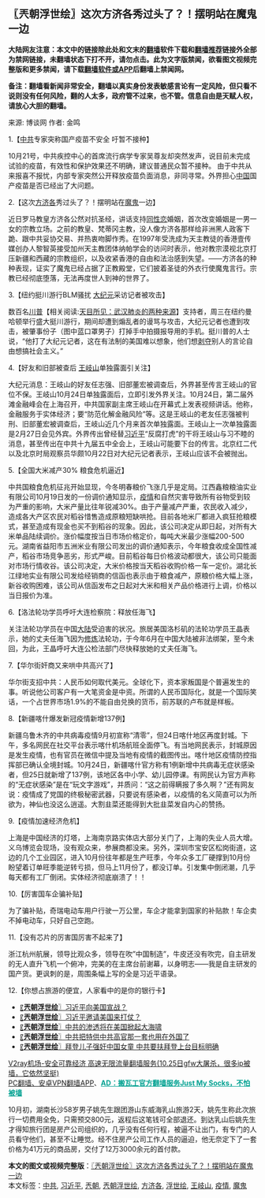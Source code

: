  <h2>〖兲朝浮世绘〗这次方济各秀过头了？！摆明站在魔鬼一边</h2> <p class="notice"><b>大陆网友注意：本文中的链接除此处和文末的<a href="https://github.com/bannedbook/fanqiang" >翻墙</a>软件下载和<a href="https://github.com/killgcd/justmysocks/blob/master/README.md">翻墙推荐</a>链接外全部为禁网链接，未翻墙状态下打不开，请勿点击。此为文字版禁闻，欲看图文视频完整版和更多禁闻，请下载<a href="https://github.com/bannedbook/fanqiang">翻墙软件或APP</a>后翻墙上禁闻网。</p><p>备注：翻墙看新闻非常安全，翻墙以真实身份发表敏感言论有一定风险，但只看不说则没有任何风险，翻的人太多，政府管不过来，也不管。信息自由是天赋人权，请放心大胆的翻墙。</b></p>  <div class="entry"> <p>来源:&nbsp;博谈网                            作者:&nbsp;金鸣                           </p> <p>1.【<a href="https://www.bannedbook.org/bnews/tag/%e4%b8%ad%e5%85%b1/" class="st_tag internal_tag" rel="tag" title="标签 中共 下的日志">中共</a>专家突称国产疫苗不安全 吁暂不接种】</p> <p></p> <p>10月21号，中共疾控中心的首席流行病学专家吴尊友却突然发声，说目前未完成试验的疫苗，有效性和保护效果还不明确，建议普通民众暂不接种。 由于中共从来报喜不报忧，内部专家突然公开释放疫苗负面消息，非同寻常。外界担心<span class='wp_keywordlink_affiliate'><a href="https://www.bannedbook.org/" title="中国" target="_blank">中国</a></span>国产疫苗是否已经出了大问题。</p> <p>2.【这次<a href="https://www.bannedbook.org/bnews/tag/%e6%96%b9%e6%b5%8e%e5%90%84/" class="st_tag internal_tag" rel="tag" title="标签 方济各 下的日志">方济各</a>秀过头了？！摆明站在<a href="https://www.bannedbook.org/bnews/tag/%e9%ad%94%e9%ac%bc/" class="st_tag internal_tag" rel="tag" title="标签 魔鬼 下的日志">魔鬼</a>一边】</p> <p></p> <p>近日罗马教皇方济各公然对抗圣经，讲话支持<span class='wp_keywordlink'><a href="https://www.bannedbook.org/forum57/topic6302.html" title="我所知道的地球历史与奥秘篇（十）：同性恋与吸毒" target="_blank">同性恋</a></span>婚姻，首次改变婚姻是一男一女的宗教立场。之前的教皇、梵蒂冈主教，没人像方济各那样给非洲黑人政客下跪、跟中共妥协交易、并热衷吻脚作秀。在1997年受洗成为天主教徒的香港壹传媒创办人黎智英接受加州天主教团体纳帕学会的访问时表示，他对教宗漠视北京打压新疆和西藏的宗教组织，以及收紧香港的自由和法治感到失望。——方济各的种种表现，证实了魔鬼已经占据了正教殿堂，它们披着圣徒的外衣行使魔鬼言行。宗教已经彻底堕落，无法再度世人到神的世界了。</p> <p>3.【纽约挺川游行BLM骚扰 <span class='wp_keywordlink_affiliate'><a href="http://www.epochtimes.com/" title="大纪元" target="_blank">大纪元</a></span>采访记者被攻击】</p> <p></p>  <p>数百名<span class='wp_keywordlink'><a href="https://www.bannedbook.org/bnews/comments/20200816/1381118.html" title="天目所见：川普将再赢总统大选 共和党掌参众两院" target="_blank">川普</a></span>【相关阅读:<a href='https://www.bannedbook.org/bnews/comments/20200816/1381123.html' target='_blank'>天目所见：武汉肺炎的两种来源</a>】支持者，周三在纽约曼哈顿举行盛大挺川游行，期间却遭到煽乱者的谩骂与攻击，大纪元记者也遭到攻击，被肇事份子（图中蓝口罩男子）打掉手中拍摄报导用的手机。挺川普的人士说，“他打了大纪元记者，这在有法制的美国难以想象，他们想<span class='wp_keywordlink'><a href="https://www.bannedbook.org/forum2/topic21.html" title="《剥夺》 黄建民 著" target="_blank">剥夺</a></span>别人的言论自由想搞社会主义。”</p> <p>4.【好友和旧部被查后 <a href="https://www.bannedbook.org/bnews/tag/%e7%8e%8b%e5%b2%90%e5%b1%b1/" class="st_tag internal_tag" rel="tag" title="标签 王岐山 下的日志">王岐山</a>单独露面引关注】</p> <p></p> <p>大纪元消息：王岐山的好友任志强、旧部董宏被调查后，外界甚至传言王岐山的官位不保。王岐山10月24日单独露面后，立即引发外界关注。10月24日，第二届外滩金融峰会在上海召开，中共国家副主席王岐山在开幕式上发表视频讲话。他称，金融服务于实体经济；要“防范化解金融风险”等。这是王岐山的老友任志强被判刑、旧部董宏被调查后，王岐山近几个月来首次单独露面。王岐山上一次单独露面是2月27日会见外宾。外界传出曾经替<a href="https://www.bannedbook.org/bnews/tag/%e4%b9%a0%e8%bf%91%e5%b9%b3/" class="st_tag internal_tag" rel="tag" title="标签 习近平 下的日志">习近平</a>“反腐打虎”的干将王岐山与习不睦的消息，甚至传出在中共十九届五中全会上，王岐山可能要下台的传言。北京红二代以及北京时局观察员华颇10月22日对大纪元记者表示，王岐山应该不会被抛出。</p> <p>5.【全国大米减产30% 粮食危机逼近】</p> <p></p> <p>中共国粮食危机征兆开始显现，今冬明春粮价飞涨几乎是定局。江西鑫粮粮油实业有限公司10月19日发的一份调价通知显示，<a href="https://www.bannedbook.org/bnews/tag/%E7%96%AB%E6%83%85/" class="st_tag internal_tag" rel="tag" title="标签 疫情 下的日志">疫情</a>和自然灾害导致所有谷物受到较为严重的影响，大米产量比往年锐减30%。由于产量减产严重，农民收入减少，造成各大产区农民对稻谷惜售造成原粮短缺哄抢。目前各地米厂都进入疯狂抢粮模式，甚至造成有现金也买不到稻谷的现象。因此，该公司决定从即日起，对所有大米单品陆续调价。涨价幅度按当日市场价格定价，每吨大米最少涨幅200-500元。湖南省益阳市五洲米业有限公司发出的调价通知表示，今年粮食收成全国性减产，稻谷市场竞争恶劣，形式严峻。目前稻谷每日价格波动都很大，该公司只能面对市场行情收谷。该公司决定，大米价格按当天稻谷收购价格一车一定价。湖北长江绿地实业有限公司发给经销商的信函也表示由于粮食减产，原粮价格大幅上涨，新谷收购困难，该公司从信函发布之日起对大米和相关产品价格进行上调，价格以当日报价为准。</p> <p>6.【洛法轮功学员呼吁大连检察院：释放任海飞】</p> <p></p>  <p>关注法轮功学员在中国<span class='wp_keywordlink_affiliate'><a href="https://www.bannedbook.org/" title="大陆" target="_blank">大陆</a></span>受迫害的状况。旅居美国洛杉矶的法轮功学员王晶表示，她的丈夫任海飞因为<span class='wp_keywordlink'><a href="https://www.qi-gong.me/" title="气功修炼网" target="_blank">修炼</a></span>法轮功，于今年6月在中国大陆被非法绑架，至今未回，为此，王晶呼吁大连公检法部门尽快释放她的丈夫任海飞。</p> <p>7.【华尔街奸商又来哄中共高兴了】</p> <p></p> <p>华尔街支招中共：人民币如何取代美元。全球化下，资本家叛国是个普遍发生的事。听说他公司客户有一大笔资金是中资。所谓的人民币国际化，就是一个国际笑话，一个占世界市场1.9%的不能自由兑换的货币，前苏联的卢布就是样板。</p> <p>8.【新疆喀什爆发新冠疫情新增137例】</p> <p></p> <p>新疆乌鲁木齐的中共病毒疫情9月初宣称“清零”，但24日喀什地区再度封城。下午，多名网民在社交平台表示喀什机场航班全面停飞。有当地网民表示，封城原因是发生疫情，也有官员在微信中提及当地有疫情的截图传出。喀什地区疫情防控指挥部已确认全境封城。10月24日，新疆喀什官方称有1例新增中共病毒无症状感染者，但25日就新增了137例，该地区各中小学、幼儿园停课。有网民认为官方声称的“无症状感染”是在“玩文字游戏”，并质问：“这之前得瞒报了多久啊？”还有网友说：疫情成了党国的终极秘密武器，只要说有感染者，以疫情的名义简直可以为所欲为，神仙也没这么逍遥。大割韭菜还能得到大批韭菜发自内心的赞扬。</p> <p>9.【疫情加速经济危机】</p> <p></p>  <p>上海是中国经济的灯塔，上海南京路实体店大部分关门了，上海的失业人员大增。义乌博览会现场，没有观众来，参展商都没来。另外，深圳市宝安区松岗街道，这边的几个工业园区，进入10月份往年都是生产旺季，今年众多工厂硬撑到10月份盼望着订单旺季能逆转亏损，但马上11月份了，都没订单。引发集中倒闭潮，几乎每天都有工厂倒闭。实体经济彻底崩溃了！！</p> <p>10.【厉害国车企骗补贴】</p> <p></p> <p>为了骗补贴，奇瑞电动车用户行驶一万公里，车企才能拿到国家的补贴款！车企卖不掉电动车，只好自己空跑。</p> <p>11.【没有芯片的厉害国厉害不起来了】</p> <p></p> <p>浙江杭州航展，领导比观众多，领导在吹&#8221;中国制造&#8221;，牛皮还没有吹完，自主研发的无人直升飞机一个俯冲，完美的在主席台前谢幕，以身明志——我是自主研发的国产货。更讽刺的是，周围条幅上写的全是习近平语录。</p> <p>12.【你想占旅游的便宜，人家看中的是你的银行卡】</p> <p></p>  <ul class='op-related-articles' title='相关阅读'> <li><a href='https://www.bannedbook.org/bnews/ssgc/20201024/1419474.html' target='_blank'>〖<b>兲朝浮世绘</b>〗习近平向美国宣战？</a></li> <li><a href='https://www.bannedbook.org/bnews/ssgc/20201024/1419260.html' target='_blank'>〖<b>兲朝浮世绘</b>〗习近平邀请美国来打仗？</a></li> <li><a href='https://www.bannedbook.org/bnews/ssgc/20201023/1418649.html' target='_blank'>〖<b>兲朝浮世绘</b>〗中共的渗透将在美国掀起大海啸</a></li> <li><a href='https://www.bannedbook.org/bnews/ssgc/20201022/1418046.html' target='_blank'>〖<b>兲朝浮世绘</b>〗中共把特供中共高官那一套也用在外国了</a></li> <li><a href='https://www.bannedbook.org/bnews/ssgc/20201021/1417404.html' target='_blank'>〖<b>兲朝浮世绘</b>〗拜登儿子强奸中国女童 中共要扶拜登上台目标明确</a></li> </ul> <p class="texttj"> <a href="https://www.bannedbook.org/forum23/topic22702.html" target="_blank">V2ray机场-安全可靠经济 高速无限流量翻墙服务(10.25日gfw大屠杀，很多ip被墙，它依然坚挺)</a><br/> <a href="https://github.com/bannedbook/fanqiang/wiki/%E7%A6%81%E9%97%BB%E7%BD%91%E5%AE%89%E5%8D%93%E7%BF%BB%E5%A2%99%E6%96%B0%E9%97%BBAPP" target="_blank">PC翻墙、安卓VPN翻墙APP</a>、<span onclick="window.open('https://github.com/killgcd/justmysocks/blob/master/README.md')" style="font-weight:bold;color:#00A191;cursor:pointer;text-decoration:underline;outline:none">AD：搬瓦工官方翻墙服务Just My Socks，不怕被墙</span></p><p>10月初，湖南长沙58岁男子姚先生跟团游山东威海乳山旅游2天，姚先生称此次旅行一切费用全免，只需预交800元，返程后这笔钱可全部退还。到达乳山后姚先生才得知旅行团是房产公司组织的，几乎没有任何行程，被逼不让出门，有专门的人员看守他们，甚至不让睡觉。经不住房产公司工作人员的逼迫，他无奈定下了一套价格为41万元的商品房，交付了12万3000余元的首付款。</p><a name='sharetosocial'></a>       <div><b>本文的图文或视频完整版</b>：<a href='https://www.bannedbook.org/bnews/ssgc/20201026/1420247.html'>〖兲朝浮世绘〗这次方济各秀过头了？！摆明站在魔鬼一边</a></div>  </div><!--END ENTRY--> <div class="postfooter"> <div>本文标签：<a href="https://www.bannedbook.org/bnews/tag/%e4%b8%ad%e5%85%b1/" rel="tag">中共</a>, <a href="https://www.bannedbook.org/bnews/tag/%e4%b9%a0%e8%bf%91%e5%b9%b3/" rel="tag">习近平</a>, <a href="https://www.bannedbook.org/bnews/tag/%e5%85%b2%e6%9c%9d/" rel="tag">兲朝</a>, <a href="https://www.bannedbook.org/bnews/tag/%e5%85%b2%e6%9c%9d%e6%b5%ae%e4%b8%96%e7%bb%98/" rel="tag">兲朝浮世绘</a>, <a href="https://www.bannedbook.org/bnews/tag/%e6%96%b9%e6%b5%8e%e5%90%84/" rel="tag">方济各</a>, <a href="https://www.bannedbook.org/bnews/tag/%E6%B5%AE%E4%B8%96%E7%BB%98/" rel="tag">浮世绘</a>, <a href="https://www.bannedbook.org/bnews/tag/%e7%8e%8b%e5%b2%90%e5%b1%b1/" rel="tag">王岐山</a>, <a href="https://www.bannedbook.org/bnews/tag/%E7%96%AB%E6%83%85/" rel="tag">疫情</a>, <a href="https://www.bannedbook.org/bnews/tag/%e9%ad%94%e9%ac%bc/" rel="tag">魔鬼</a></div>  </div><!--END POSTFOOTER--> 